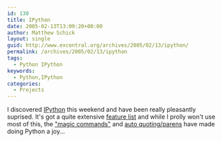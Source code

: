```yaml
---
id: 130
title: IPython
date: 2005-02-13T13:09:20+00:00
author: Matthew Schick
layout: single
guid: http://www.excentral.org/archives/2005/02/13/ipython/
permalink: /archives/2005/02/13/ipython
tags:
  - Python IPython
keywords:
  - Python,IPython
categories:
  - Projects
---
```

I discovered <a href="http://ipython.scipy.org/">IPython</a> this weekend and have been really pleasantly suprised.  It's got a quite extensive <a href="http://ipython.scipy.org/doc/manual/node1.html#SECTION00011000000000000000">feature list</a> and while I prolly won't use most of this, the <a href="http://ipython.scipy.org/doc/manual/node6.html#SECTION00062000000000000000">"magic commands"</a> and <a href="http://ipython.scipy.org/doc/manual/node6.html#SECTION000614000000000000000">auto quoting/parens</a> have made doing Python a joy...
